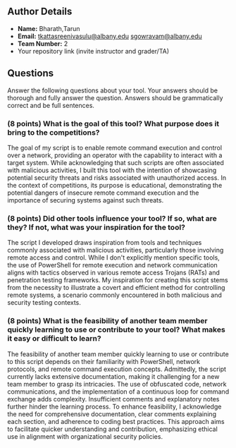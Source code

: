 ## Author Details 

- **Name:** Bharath,Tarun
- **Email:** tkattasreenivasulu@albany.edu
         sgowravam@albany.edu
- **Team Number:** 2
- Your repository link (invite instructor and grader/TA)

## Questions

Answer the following questions about your tool. Your answers should be thorough and fully answer the question. Answers should be grammatically correct and be full sentences.

### (8 points) What is the goal of this tool? What purpose does it bring to the competitions?

The goal of my script is to enable remote command execution and control over a network, providing an operator with the capability to interact with a target system. While acknowledging that such scripts are often associated with malicious activities, I built this tool with the intention of showcasing potential security threats and risks associated with unauthorized access. In the context of competitions, its purpose is educational, demonstrating the potential dangers of insecure remote command execution and the importance of securing systems against such threats.

### (8 points) Did other tools influence your tool? If so, what are they? If not, what was your inspiration for the tool?

The script I developed draws inspiration from tools and techniques commonly associated with malicious activities, particularly those involving remote access and control. While I don't explicitly mention specific tools, the use of PowerShell for remote execution and network communication aligns with tactics observed in various remote access Trojans (RATs) and penetration testing frameworks. My inspiration for creating this script stems from the necessity to illustrate a covert and efficient method for controlling remote systems, a scenario commonly encountered in both malicious and security testing contexts.

### (8 points) What is the feasibility of another team member quickly learning to use or contribute to your tool? What makes it easy or difficult to learn?

The feasibility of another team member quickly learning to use or contribute to this script depends on their familiarity with PowerShell, network protocols, and remote command execution concepts. Admittedly, the script currently lacks extensive documentation, making it challenging for a new team member to grasp its intricacies. The use of obfuscated code, network communications, and the implementation of a continuous loop for command exchange adds complexity. Insufficient comments and explanatory notes further hinder the learning process. To enhance feasibility, I acknowledge the need for comprehensive documentation, clear comments explaining each section, and adherence to coding best practices. This approach aims to facilitate quicker understanding and contribution, emphasizing ethical use in alignment with organizational security policies.
 
